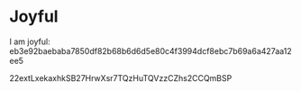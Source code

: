 # Joyful

I am joyful: eb3e92baebaba7850df82b68b6d6d5e80c4f3994dcf8ebc7b69a6a427aa12ee5


22extLxekaxhkSB27HrwXsr7TQzHuTQVzzCZhs2CCQmBSP